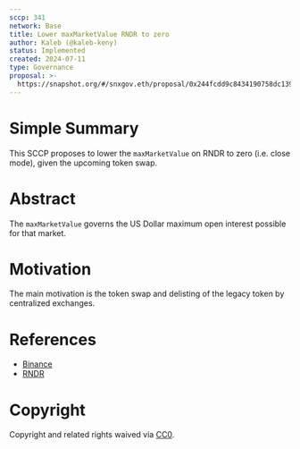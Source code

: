 ```yaml
---
sccp: 341
network: Base
title: Lower maxMarketValue RNDR to zero
author: Kaleb (@kaleb-keny)
status: Implemented
created: 2024-07-11
type: Governance
proposal: >-
  https://snapshot.org/#/snxgov.eth/proposal/0x244fcdd9c8434190758dc1391845faa6ab785863ecdc83ec6c8f422937b8e74c
---
```


# Simple Summary

This SCCP proposes to lower the `maxMarketValue` on RNDR to zero (i.e. close mode), given the  upcoming token swap.

# Abstract

The `maxMarketValue` governs the US Dollar maximum open interest possible for that market.

# Motivation

The main motivation is the token swap and delisting of the legacy token by centralized exchanges.

# References
- [Binance](https://www.binance.com/en/support/announcement/binance-will-support-the-render-rndr-token-swap-and-rebranding-to-render-render-d1f2ae8d99b24439a7a900caa9bb6b3b?hl=en)
- [RNDR](https://know.rendernetwork.com/general-render-network/rndr-to-render-what-you-need-to-know/render-network-upgrade-portal-faq)

# Copyright

Copyright and related rights waived via [CC0](https://creativecommons.org/publicdomain/zero/1.0/).


